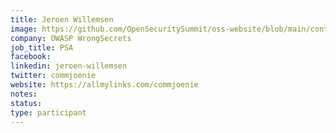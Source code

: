 ```yaml
---
title: Jeroen Willemsen
image: https://github.com/OpenSecuritySummit/oss-website/blob/main/content/participant/images/jeroen.jpg?raw=true
company: OWASP WrongSecrets
job_title: PSA
facebook:
linkedin: jeroen-willemsen
twitter: commjoenie
website: https://allmylinks.com/commjoenie
notes:
status: 
type: participant
---
```

